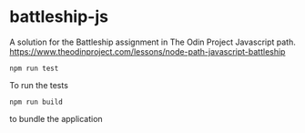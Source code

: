 # battleship-js

A solution for the Battleship assignment in The Odin Project Javascript path. https://www.theodinproject.com/lessons/node-path-javascript-battleship

```
npm run test
```

To run the tests

```
npm run build
```

to bundle the application
